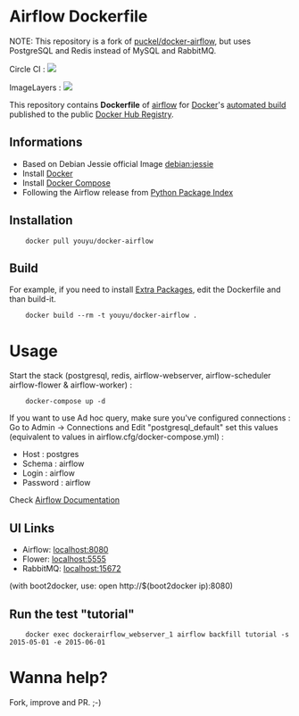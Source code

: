 # Airflow Dockerfile

NOTE: This repository is a fork of [puckel/docker-airflow](https://github.com/puckel/docker-airflow), but uses PostgreSQL and Redis instead of MySQL and RabbitMQ.

Circle CI : [![](https://circleci.com/gh/jwmarshall/docker-airflow.svg?style=svg)](https://circleci.com/gh/jwmarshall/docker-airflow)

ImageLayers : [![](https://badge.imagelayers.io/jwmarshall/docker-airflow:latest.svg)](https://imagelayers.io/?images=jwmarshall/docker-airflow:latest)

This repository contains **Dockerfile** of [airflow](https://github.com/airbnb/airflow) for [Docker](https://www.docker.com/)'s [automated build](https://registry.hub.docker.com/u/jwmarshall/docker-airflow/) published to the public [Docker Hub Registry](https://registry.hub.docker.com/).

## Informations

* Based on Debian Jessie official Image [debian:jessie](https://registry.hub.docker.com/_/debian/)
* Install [Docker](https://www.docker.com/)
* Install [Docker Compose](https://docs.docker.com/compose/install/)
* Following the Airflow release from [Python Package Index](https://pypi.python.org/pypi/airflow)

## Installation

        docker pull youyu/docker-airflow

## Build

For example, if you need to install [Extra Packages](http://pythonhosted.org/airflow/installation.html#extra-package), edit the Dockerfile and than build-it.

        docker build --rm -t youyu/docker-airflow .

# Usage

Start the stack (postgresql, redis, airflow-webserver, airflow-scheduler airflow-flower & airflow-worker) :

        docker-compose up -d

If you want to use Ad hoc query, make sure you've configured connections :
Go to Admin -> Connections and Edit "postgresql_default" set this values (equivalent to values in airflow.cfg/docker-compose.yml) :
- Host : postgres
- Schema : airflow
- Login : airflow
- Password : airflow

Check [Airflow Documentation](http://pythonhosted.org/airflow/)

## UI Links

- Airflow: [localhost:8080](http://localhost:8080/)
- Flower: [localhost:5555](http://localhost:5555/)
- RabbitMQ: [localhost:15672](http://localhost:15672/)

(with boot2docker, use: open http://$(boot2docker ip):8080)


## Run the test "tutorial"

        docker exec dockerairflow_webserver_1 airflow backfill tutorial -s 2015-05-01 -e 2015-06-01

# Wanna help?

Fork, improve and PR. ;-)
